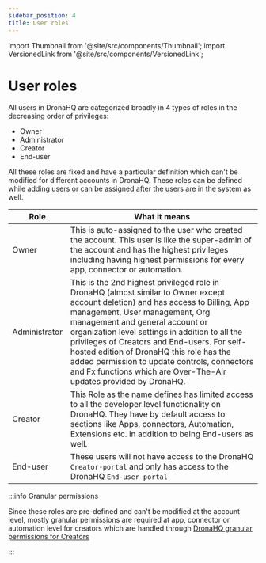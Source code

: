 ```yaml
---
sidebar_position: 4
title: User roles
---
```


import Thumbnail from '@site/src/components/Thumbnail';
import VersionedLink from '@site/src/components/VersionedLink';

# User roles

All users in DronaHQ are categorized broadly in 4 types of roles in the decreasing order of privileges: 
- Owner
- Administrator
- Creator
- End-user

All these roles are fixed and have a particular definition which can't be modified for different accounts in DronaHQ. These roles can be defined while adding users or can be assigned after the users are in the system as well.

|  Role | What it means |
|  --- | --- |
| Owner | This is auto-assigned to the user who created the account. This user is like the super-admin of the account and has the highest privileges including having highest permissions for every app, connector or automation.  |
| Administrator | This is the 2nd highest privileged role in DronaHQ (almost similar to Owner except account deletion) and has access to Billing, App management, User management, Org management and general account or organization level settings in addition to all the privileges of Creators and End-users. For self-hosted edition of DronaHQ this role has the added permission to update controls, connectors and Fx functions which are Over-The-Air updates provided by DronaHQ. |
| Creator | This Role as the name defines has limited access to all the developer level functionality on DronaHQ. They have by default access to sections like Apps, connectors, Automation, Extensions etc. in addition to being End-users as well.  |
| End-user | These users will not have access to the DronaHQ `Creator-portal` and only has access to the DronaHQ `End-user portal` |

:::info Granular permissions

Since these roles are pre-defined and can't be modified at the account level, mostly granular permissions are required at app, connector or automation level for creators which are handled through [DronaHQ granular permissions for Creators](../user-management/granular_creator_permissions)

:::